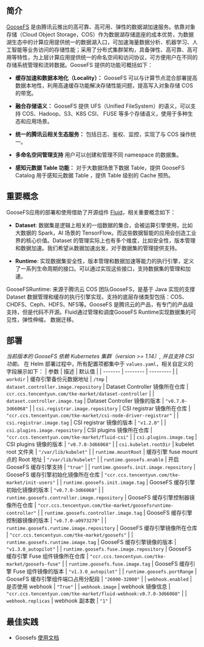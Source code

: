 ## 简介
[GooseFS](https://cloud.tencent.com/document/product/436/56412) 是由腾讯云推出的高可靠、高可用、弹性的数据湖加速服务。依靠对象存储（Cloud Object Storage，COS）作为数据湖存储底座的成本优势，为数据湖生态中的计算应用提供统一的数据湖入口，可加速海量数据分析、机器学习、人工智能等业务访问的存储性能；采用了分布式集群架构，具备弹性、高可靠、高可用等特性，为上层计算应用提供统一的命名空间和访问协议，可方便用户在不同的存储系统管理和流转数据。GooseFS 提供的功能可概括如下：
- **缓存加速和数据本地化（Locality）：** GooseFS 可以与计算节点混合部署提高数据本地性，利用高速缓存功能解决存储性能问题，提高写入对象存储 COS 的带宽。

- **融合存储语义：** GooseFS 提供 UFS（Unified FileSystem）的语义，可以支持 COS、Hadoop、S3、K8S CSI、 FUSE 等多个存储语义，使用于多种生态和应用场景。

- **统一的腾讯云相关生态服务：** 包括日志、鉴权、监控，实现了与 COS 操作统一。

- **多命名空间管理支持** 用户可以创建和管理不同 namespace 的数据集。

- **感知元数据 Table 功能：** 对于大数据场景下数据 Table，提供 GooseFS Catalog 用于感知元数据 Table ，提供 Table 级别的 Cache 预热。

## 重要概念
GooseFS应用的部署和使用借助了开源组件 [Fluid](https://github.com/fluid-cloudnative/fluid)，相关重要概念如下：
- **Dataset**: 数据集是逻辑上相关的一组数据的集合，会被运算引擎使用，比如大数据的 Spark，AI 场景的 TensorFlow。而这些数据智能的应用会创造工业界的核心价值。Dataset 的管理实际上也有多个维度，比如安全性，版本管理和数据加速。我们希望从数据加速出发，对于数据集的管理提供支持。

- **Runtime**: 实现数据集安全性，版本管理和数据加速等能力的执行引擎，定义了一系列生命周期的接口。可以通过实现这些接口，支持数据集的管理和加速。

GooseFSRuntime: 来源于腾讯云 COS 团队GooseFS，是基于 Java 实现的支撑 Dataset 数据管理和缓存的执行引擎实现，支持的底层存储类型包括：COS、CHDFS、Ceph、HDFS、NFS等。GooseFS 是腾讯云的产品，有专门的产品级支持，但是代码不开源。Fluid通过管理和调度GooseFS Runtime实现数据集的可见性，弹性伸缩， 数据迁移。


## 部署
*当前版本的 GooseFS 依赖 Kubernetes 集群（version >= 1.14）, 并且支持 CSI 功能。*
在 Helm 部署过程中，所有配置项都集中于 `values.yaml`，相关自定义的字段展示如下：
| 参数     | 描述     | 默认值     |
| ------- | -------- | --------- |
| `workdir` | 缓存引擎备份元数据地址 | `/tmp`
| `dataset.controller.image.repository` | Dataset Controller 镜像所在仓库  | `ccr.ccs.tencentyun.com/tke-market/dataset-controller` |
| `dataset.controller.image.tag`        | Dataset Controller 镜像的版本    | `"v0.7.0-3d66068"` |
| `csi.registrar.image.repository`   | CSI registrar 镜像所在仓库 | `"ccr.ccs.tencentyun.com/tke-market/csi-node-driver-registrar"` |
| `csi.registrar.image.tag`   | CSI registrar 镜像的版本 | `"v1.2.0"` |
| `csi.plugins.image.repository`   | CSI plugins 镜像所在仓库 | `"ccr.ccs.tencentyun.com/tke-market/fluid-csi"` |
| `csi.plugins.image.tag`   | CSI plugins 镜像的版本 | `"v0.7.0-3d66068"` |
| `csi.kubelet.rootDir`   | kubelet root 文件夹 | `"/var/lib/kubelet"` |
| `runtime.mountRoot`   | 缓存引擎 fuse mount 点的 Root 地址 | `"/var/lib/kubelet"` |
| `runtime.goosefs.enable`   | 开启 GooseFS 缓存引擎支持 | `"true"` |
| `runtime.goosefs.init.image.repository`   | GooseFS 缓存引擎初始化镜像所在仓库 | `"ccr.ccs.tencentyun.com/tke-market/init-users"` |
| `runtime.goosefs.init.image.tag`   | GooseFS 缓存引擎初始化镜像的版本 | `"v0.7.0-3d66068"` |
| `runtime.goosefs.controller.image.repository`   | GooseFS 缓存引擎控制器镜像所在仓库 | `"ccr.ccs.tencentyun.com/tke-market/goosefsruntime-controller"` |
| `runtime.goosefs.controller.image.tag`   | GooseFS 缓存引擎控制器镜像的版本 | `"v0.7.0-a0973270"` |
| `runtime.goosefs.runtime.image.repository`   | GooseFS 缓存引擎镜像所在仓库 | `"ccr.ccs.tencentyun.com/tke-market/goosefs"` |
| `runtime.goosefs.runtime.image.tag`   | GooseFS 缓存引擎镜像的版本 | `"v1.3.0_autopilot"` |
| `runtime.goosefs.fuse.image.repository`   | GooseFS 缓存引擎 Fuse 组件镜像所在仓库 | `"ccr.ccs.tencentyun.com/tke-market/goosefs-fuse"` |
| `runtime.goosefs.fuse.image.tag`   | GooseFS 缓存引擎 Fuse 组件镜像的版本 | `"v1.3.0_autopilot"` |
| `runtime.goosefs.portRange`   | GooseFS 缓存引擎组件端口占用分配段 | `"26000-32000"` |
| `webhook.enabled`   | 是否使用 webhook | `"True"` |
| `webhook.image`   | webhook 镜像信息 | `"ccr.ccs.tencentyun.com/tke-market/fluid-webhook:v0.7.0-3d66068"` |
| `webhook.replicas`   | webhook 副本数 | `"1"` |

## 最佳实践
- Goosefs [使用文档](https://cloud.tencent.com/document/product/436/57225)